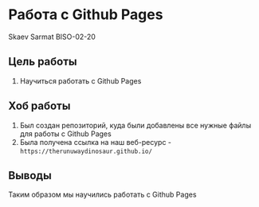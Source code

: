 # Работа с Github Pages
Skaev Sarmat BISO-02-20

## Цель работы

1.  Научиться работать с Github Pages

## Хоб работы

1.  Был создан репозиторий, куда были добавлены все нужные файлы для
    работы с Github Pages
2.  Была получена ссылка на наш веб-ресурс -
    `https://therunuwaydinosaur.github.io/`

## Выводы

Таким образом мы научились работать с Github Pages
